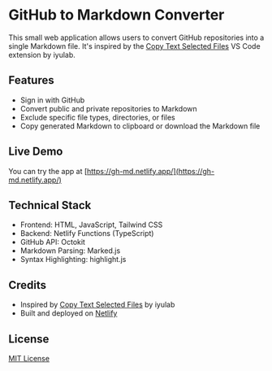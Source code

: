# GitHub to Markdown Converter

This small web application allows users to convert GitHub repositories into a single Markdown file. It's inspired by the [Copy Text Selected Files](https://marketplace.visualstudio.com/items?itemName=iyulab.copy-text-selected-files) VS Code extension by iyulab.

## Features

- Sign in with GitHub
- Convert public and private repositories to Markdown
- Exclude specific file types, directories, or files
- Copy generated Markdown to clipboard or download the Markdown file

## Live Demo

You can try the app at [https://gh-md.netlify.app/](https://gh-md.netlify.app/)

## Technical Stack

- Frontend: HTML, JavaScript, Tailwind CSS
- Backend: Netlify Functions (TypeScript)
- GitHub API: Octokit
- Markdown Parsing: Marked.js
- Syntax Highlighting: highlight.js

## Credits

- Inspired by [Copy Text Selected Files](https://marketplace.visualstudio.com/items?itemName=iyulab.copy-text-selected-files) by iyulab
- Built and deployed on [Netlify](https://www.netlify.com/)

## License

[MIT License](LICENSE)